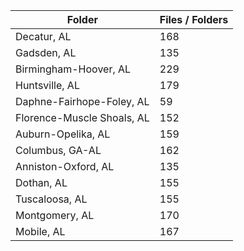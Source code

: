 | Folder                     |   Files / Folders |
|----------------------------|-------------------|
| Decatur, AL                |               168 |
| Gadsden, AL                |               135 |
| Birmingham-Hoover, AL      |               229 |
| Huntsville, AL             |               179 |
| Daphne-Fairhope-Foley, AL  |                59 |
| Florence-Muscle Shoals, AL |               152 |
| Auburn-Opelika, AL         |               159 |
| Columbus, GA-AL            |               162 |
| Anniston-Oxford, AL        |               135 |
| Dothan, AL                 |               155 |
| Tuscaloosa, AL             |               155 |
| Montgomery, AL             |               170 |
| Mobile, AL                 |               167 |